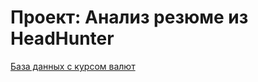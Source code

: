 # Проект: Анализ резюме из HeadHunter


[База данных с курсом валют](https://drive.google.com/file/d/1CEYPT70ypKeIDfwYICrvfyhQ8SciUXch/view?usp=sharing)
